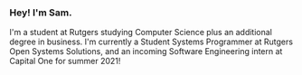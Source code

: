 ### Hey! I'm Sam.
I'm a student at Rutgers studying Computer Science plus an additional degree in business. I'm currently a Student Systems Programmer at Rutgers Open Systems Solutions, and an incoming Software Engineering intern at Capital One for summer 2021!

<!--
**samuel-ping/samuel-ping** is a ✨ _special_ ✨ repository because its `README.md` (this file) appears on your GitHub profile.

Here are some ideas to get you started:

- 🔭 I’m currently working on ...
- 🌱 I’m currently learning ...
- 👯 I’m looking to collaborate on ...
- 🤔 I’m looking for help with ...
- 💬 Ask me about ...
- 📫 How to reach me: ...
- 😄 Pronouns: ...
- ⚡ Fun fact: ...
-->
